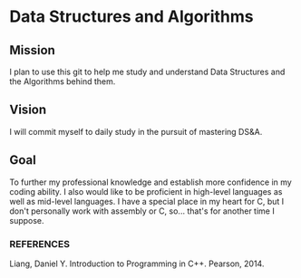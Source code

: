 # Data Structures and Algorithms

## Mission
I plan to use this git to help me study and understand Data Structures and the Algorithms behind them.

## Vision
I will commit myself to daily study in the pursuit of mastering DS&A.

## Goal
To further my professional knowledge and establish more confidence in my coding ability.
I also would like to be proficient in high-level languages as well as mid-level languages.
I have a special place in my heart for C, but I don't personally work with assembly or C, so... that's for another time I suppose.

### REFERENCES
Liang, Daniel Y. Introduction to Programming in C++. Pearson, 2014.
